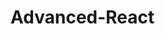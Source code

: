 # Advanced-React



<!--
## Marketing

I love this look and feel: http://wes.io/lxQe
https://www.youtube.com/watch?v=Y0ePh9OxSWo



Descriptions for Images

Nudie Belt

Our accessories are all about genuine leather and denim. Belts, leather wallets cases, denim bags, Knitted hats and scarves in wool or organic cotton. For our leather accessories, we only use vegetable tanned leather. Leather accessories will acquire a patina and become more beautiful the longer you use them.

Ultra Boost

Ultraboost is the ultimate running shoe that delivers constant energy returns. The more you run the more energy you bring to your life.



Black Hole

The Black Hole Duffle is highly weather-resistant, and protects your gear from rough handling. The U-shaped lid allows quick access to the main compartment, while 2 zippered internal mesh pockets keep small items organized. A padded bottom panel adds structure and helps cushion the load when it gets tossed out of the vehicle or dropped from the pack mule.


Yeti

Keep your brie and bevies chilly. Heavy-duty insulation ensures cold temperatures persist. A self-stopping hinge and Yeti-tough details are durable. Non-slip rubber feet keep your drinks and snacks orderly through whitewater or rough approaches to the picnic site.







-->